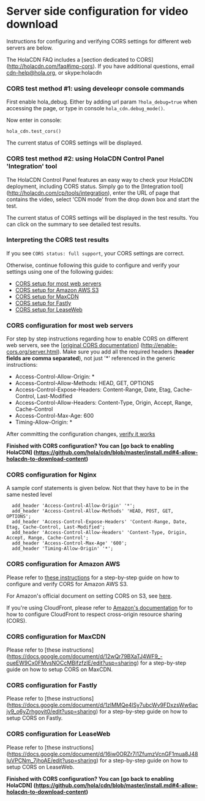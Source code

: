 # Server side configuration for video download

Instructions for configuring and verifying CORS settings for different web servers are below. 

The HolaCDN FAQ includes a [section dedicated to CORS] (http://holacdn.com/faq#imp-cors). If you have additional questions, email cdn-help@hola.org, or skype:holacdn

### CORS test method #1: using develeopr console commands
First enable hola_debug. Either by adding url param `?hola_debug=true` when accessing the page,  or type in console `hola_cdn.debug_mode()`.

Now enter in console:
```
hola_cdn.test_cors()
```

The current status of CORS settings will be displayed.

### CORS test method #2: using HolaCDN Control Panel 'Integration' tool
The HolaCDN Control Panel features an easy way to check your HolaCDN deployment, including CORS status. Simply go to the [Integration tool] (http://holacdn.com/cp/tools/integration), enter the URL of page that contains the video, select 'CDN mode' from the drop down box and start the test.

The current status of CORS settings will be displayed in the test results. You can click on the summary to see detailed test results.

### Interpreting the CORS test results

If you see ```CORS status: full support```, your CORS settings are correct.

Otherwise, continue following this guide to configure and verify your settings using one of the following guides:
- [CORS setup for most web servers](#configMostServers)
- [CORS setup for Amazon AWS S3](#configAWS)
- [CORS setup for MaxCDN](#configMaxCDN)
- [CORS setup for Fastly](#configFastly)
- [CORS setup for LeaseWeb](#configLeaseweb)

### <a name="configMostServers"></a>CORS configuration for most web servers

For step by step instructions regarding how to enable CORS on different web servers, see the [[original CORS documentation](http://enable-cors.org/server.html)] (http://enable-cors.org/server.html). Make sure you add all the required headers (**header fields are comma separated**), not just '*' referenced in the generic instructions:

- Access-Control-Allow-Origin: * 
- Access-Control-Allow-Methods: HEAD, GET, OPTIONS
- Access-Control-Expose-Headers: Content-Range, Date, Etag, Cache-Control, Last-Modified
- Access-Control-Allow-Headers: Content-Type, Origin, Accept, Range, Cache-Control
- Access-Control-Max-Age: 600
- Timing-Allow-Origin: *

After committing the configuration changes, [verify it works](https://docs.google.com/document/d/1aLFKeQIbs3EnSMXKjXQrseVf_XkeOlDNMDYbxnbH2N8/edit?usp=sharing)

**Finished with CORS configuration? You can [go back to enabling HolaCDN] (https://github.com/hola/cdn/blob/master/install.md#4-allow-holacdn-to-download-content)**

### <a name="configAWS"></a>CORS configuration for Nginx
A sample conf statements is given below. Not that they have to be in the same nested level
```
  add_header 'Access-Control-Allow-Origin' '*';
  add_header 'Access-Control-Allow-Methods' 'HEAD, POST, GET, OPTIONS';
  add_header 'Access-Control-Expose-Headers' 'Content-Range, Date, Etag, Cache-Control, Last-Modified';
  add_header 'Access-Control-Allow-Headers' 'Content-Type, Origin, Accept, Range, Cache-Control';
  add_header 'Access-Control-Max-Age' '600';
  add_header 'Timing-Allow-Origin' '*';
```


### <a name="configAWS"></a>CORS configuration for Amazon AWS

Please refer to [these instructions](https://docs.google.com/document/d/1RrWA7gfCLDXcjgCQOQRGs0A3IRSlvn3Ktu9zHp9j-po/edit?usp=sharing) for a step-by-step guide on how to configure and verify CORS for Amazon AWS S3.

For Amazon's official document on setting CORS on S3, see [here](http://docs.aws.amazon.com/AmazonS3/latest/dev/cors.html).

If you're using CloudFront, please refer to [Amazon's documentation](http://docs.aws.amazon.com/AmazonCloudFront/latest/DeveloperGuide/header-caching.html#header-caching-web-cors) for to how to configure CloudFront to respect cross-origin resource sharing (CORS).

### <a name="configMaxCDN"></a>CORS configuration for MaxCDN

Please refer to [these instructions] (https://docs.google.com/document/d/12wQr79BXaTJ4WF9_-oueEW9Cx0FMvsNOCcMBifzfzIE/edit?usp=sharing) for a step-by-step guide on how to setup CORS on MaxCDN.

### <a name="configFastly"></a>CORS configuration for Fastly

Please refer to [these instructions] (https://docs.google.com/document/d/1zIMMQe4lSy7ubcWv9FDxzsWw6acjv9_o6yZrhgoyit0/edit?usp=sharing) for a step-by-step guide on how to setup CORS on Fastly.

### <a name="configLeaseweb"></a>CORS configuration for LeaseWeb

Please refer to [these instructions] (https://docs.google.com/document/d/16jw0ORZr7i1ZfumzVcnGF1mua8J48IuVPCNm_7jhoAE/edit?usp=sharing) for a step-by-step guide on how to setup CORS on LeaseWeb.

**Finished with CORS configuration? You can [go back to enabling HolaCDN] (https://github.com/hola/cdn/blob/master/install.md#4-allow-holacdn-to-download-content)**

